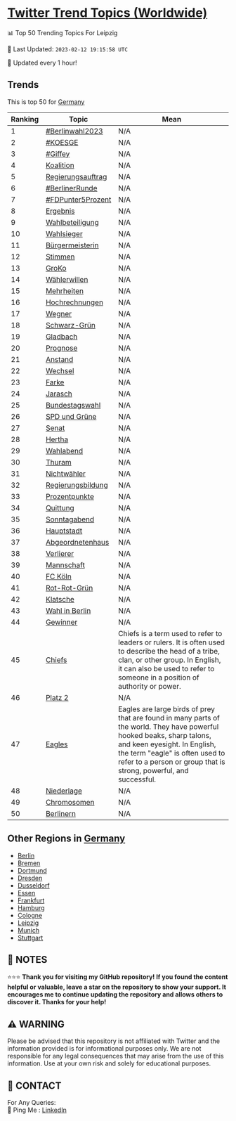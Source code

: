 [Twitter Trend Topics (Worldwide)](https://github.com/ErcinDedeoglu/Twitter-Trend-Topics)
==========


📊 Top 50 Trending Topics For Leipzig

📆 Last Updated: `2023-02-12 19:15:58 UTC`

🔧 Updated every 1 hour!


## Trends

This is top 50 for [Germany](</Germany>)

| Ranking | Topic | Mean |
| ------- | ------------ | ------------ |
| 1 | [#Berlinwahl2023](http://twitter.com/search?q=%23Berlinwahl2023) | N/A |
| 2 | [#KOESGE](http://twitter.com/search?q=%23KOESGE) | N/A |
| 3 | [#Giffey](http://twitter.com/search?q=%23Giffey) | N/A |
| 4 | [Koalition](http://twitter.com/search?q=Koalition) | N/A |
| 5 | [Regierungsauftrag](http://twitter.com/search?q=Regierungsauftrag) | N/A |
| 6 | [#BerlinerRunde](http://twitter.com/search?q=%23BerlinerRunde) | N/A |
| 7 | [#FDPunter5Prozent](http://twitter.com/search?q=%23FDPunter5Prozent) | N/A |
| 8 | [Ergebnis](http://twitter.com/search?q=Ergebnis) | N/A |
| 9 | [Wahlbeteiligung](http://twitter.com/search?q=Wahlbeteiligung) | N/A |
| 10 | [Wahlsieger](http://twitter.com/search?q=Wahlsieger) | N/A |
| 11 | [Bürgermeisterin](http://twitter.com/search?q=B%c3%bcrgermeisterin) | N/A |
| 12 | [Stimmen](http://twitter.com/search?q=Stimmen) | N/A |
| 13 | [GroKo](http://twitter.com/search?q=GroKo) | N/A |
| 14 | [Wählerwillen](http://twitter.com/search?q=W%c3%a4hlerwillen) | N/A |
| 15 | [Mehrheiten](http://twitter.com/search?q=Mehrheiten) | N/A |
| 16 | [Hochrechnungen](http://twitter.com/search?q=Hochrechnungen) | N/A |
| 17 | [Wegner](http://twitter.com/search?q=Wegner) | N/A |
| 18 | [Schwarz-Grün](http://twitter.com/search?q=Schwarz-Gr%c3%bcn) | N/A |
| 19 | [Gladbach](http://twitter.com/search?q=Gladbach) | N/A |
| 20 | [Prognose](http://twitter.com/search?q=Prognose) | N/A |
| 21 | [Anstand](http://twitter.com/search?q=Anstand) | N/A |
| 22 | [Wechsel](http://twitter.com/search?q=Wechsel) | N/A |
| 23 | [Farke](http://twitter.com/search?q=Farke) | N/A |
| 24 | [Jarasch](http://twitter.com/search?q=Jarasch) | N/A |
| 25 | [Bundestagswahl](http://twitter.com/search?q=Bundestagswahl) | N/A |
| 26 | [SPD und Grüne](http://twitter.com/search?q=SPD+und+Gr%c3%bcne) | N/A |
| 27 | [Senat](http://twitter.com/search?q=Senat) | N/A |
| 28 | [Hertha](http://twitter.com/search?q=Hertha) | N/A |
| 29 | [Wahlabend](http://twitter.com/search?q=Wahlabend) | N/A |
| 30 | [Thuram](http://twitter.com/search?q=Thuram) | N/A |
| 31 | [Nichtwähler](http://twitter.com/search?q=Nichtw%c3%a4hler) | N/A |
| 32 | [Regierungsbildung](http://twitter.com/search?q=Regierungsbildung) | N/A |
| 33 | [Prozentpunkte](http://twitter.com/search?q=Prozentpunkte) | N/A |
| 34 | [Quittung](http://twitter.com/search?q=Quittung) | N/A |
| 35 | [Sonntagabend](http://twitter.com/search?q=Sonntagabend) | N/A |
| 36 | [Hauptstadt](http://twitter.com/search?q=Hauptstadt) | N/A |
| 37 | [Abgeordnetenhaus](http://twitter.com/search?q=Abgeordnetenhaus) | N/A |
| 38 | [Verlierer](http://twitter.com/search?q=Verlierer) | N/A |
| 39 | [Mannschaft](http://twitter.com/search?q=Mannschaft) | N/A |
| 40 | [FC Köln](http://twitter.com/search?q=FC+K%c3%b6ln) | N/A |
| 41 | [Rot-Rot-Grün](http://twitter.com/search?q=Rot-Rot-Gr%c3%bcn) | N/A |
| 42 | [Klatsche](http://twitter.com/search?q=Klatsche) | N/A |
| 43 | [Wahl in Berlin](http://twitter.com/search?q=Wahl+in+Berlin) | N/A |
| 44 | [Gewinner](http://twitter.com/search?q=Gewinner) | N/A |
| 45 | [Chiefs](http://twitter.com/search?q=Chiefs) | Chiefs is a term used to refer to leaders or rulers. It is often used to describe the head of a tribe, clan, or other group. In English, it can also be used to refer to someone in a position of authority or power. |
| 46 | [Platz 2](http://twitter.com/search?q=Platz+2) | N/A |
| 47 | [Eagles](http://twitter.com/search?q=Eagles) | Eagles are large birds of prey that are found in many parts of the world. They have powerful hooked beaks, sharp talons, and keen eyesight. In English, the term "eagle" is often used to refer to a person or group that is strong, powerful, and successful. |
| 48 | [Niederlage](http://twitter.com/search?q=Niederlage) | N/A |
| 49 | [Chromosomen](http://twitter.com/search?q=Chromosomen) | N/A |
| 50 | [Berlinern](http://twitter.com/search?q=Berlinern) | N/A |



## Other Regions in [Germany](</Germany>)

* [Berlin](</Germany/Berlin.md>)
* [Bremen](</Germany/Bremen.md>)
* [Dortmund](</Germany/Dortmund.md>)
* [Dresden](</Germany/Dresden.md>)
* [Dusseldorf](</Germany/Dusseldorf.md>)
* [Essen](</Germany/Essen.md>)
* [Frankfurt](</Germany/Frankfurt.md>)
* [Hamburg](</Germany/Hamburg.md>)
* [Cologne](</Germany/Cologne.md>)
* [Leipzig](</Germany/Leipzig.md>)
* [Munich](</Germany/Munich.md>)
* [Stuttgart](</Germany/Stuttgart.md>)



## 📝 NOTES

⭐⭐⭐ **Thank you for visiting my GitHub repository! If you found the content helpful or valuable, leave a star on the repository to show your support. It encourages me to continue updating the repository and allows others to discover it. Thanks for your help!**


## ⚠️ WARNING

Please be advised that this repository is not affiliated with Twitter and the information provided is for informational purposes only. We are not responsible for any legal consequences that may arise from the use of this information. Use at your own risk and solely for educational purposes.


## 📨 CONTACT

 For Any Queries:  
            🏓 Ping Me : [LinkedIn](https://www.linkedin.com/in/ercindedeoglu/)
